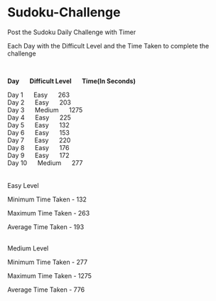 # Sudoku-Challenge
Post the Sudoku Daily Challenge with Timer

Each Day with the Difficult Level and the Time Taken to complete the challenge<br />

<br />

**Day**&nbsp;&nbsp;&nbsp;&nbsp;&nbsp;&nbsp;**Difficult Level**&nbsp;&nbsp;&nbsp;&nbsp;&nbsp;&nbsp;**Time(In Seconds)**

Day 1&nbsp;&nbsp;&nbsp;&nbsp;&nbsp;&nbsp;Easy&nbsp;&nbsp;&nbsp;&nbsp;&nbsp;&nbsp;263<br />
Day 2&nbsp;&nbsp;&nbsp;&nbsp;&nbsp;&nbsp;Easy&nbsp;&nbsp;&nbsp;&nbsp;&nbsp;&nbsp;203<br />
Day 3&nbsp;&nbsp;&nbsp;&nbsp;&nbsp;&nbsp;Medium&nbsp;&nbsp;&nbsp;&nbsp;&nbsp;&nbsp;1275<br />
Day 4&nbsp;&nbsp;&nbsp;&nbsp;&nbsp;&nbsp;Easy&nbsp;&nbsp;&nbsp;&nbsp;&nbsp;&nbsp;225<br />
Day 5&nbsp;&nbsp;&nbsp;&nbsp;&nbsp;&nbsp;Easy&nbsp;&nbsp;&nbsp;&nbsp;&nbsp;&nbsp;132<br />
Day 6&nbsp;&nbsp;&nbsp;&nbsp;&nbsp;&nbsp;Easy&nbsp;&nbsp;&nbsp;&nbsp;&nbsp;&nbsp;153<br />
Day 7&nbsp;&nbsp;&nbsp;&nbsp;&nbsp;&nbsp;Easy&nbsp;&nbsp;&nbsp;&nbsp;&nbsp;&nbsp;220<br />
Day 8&nbsp;&nbsp;&nbsp;&nbsp;&nbsp;&nbsp;Easy&nbsp;&nbsp;&nbsp;&nbsp;&nbsp;&nbsp;176<br />
Day 9&nbsp;&nbsp;&nbsp;&nbsp;&nbsp;&nbsp;Easy&nbsp;&nbsp;&nbsp;&nbsp;&nbsp;&nbsp;172<br />
Day 10&nbsp;&nbsp;&nbsp;&nbsp;&nbsp;&nbsp;Medium&nbsp;&nbsp;&nbsp;&nbsp;&nbsp;&nbsp;277<br /><br /><br />
Easy Level

Minimum Time Taken - 132

Maximum Time Taken - 263

Average Time Taken - 193<br /><br />

Medium Level

Minimum Time Taken - 277

Maximum Time Taken - 1275

Average Time Taken - 776<br /><br />
